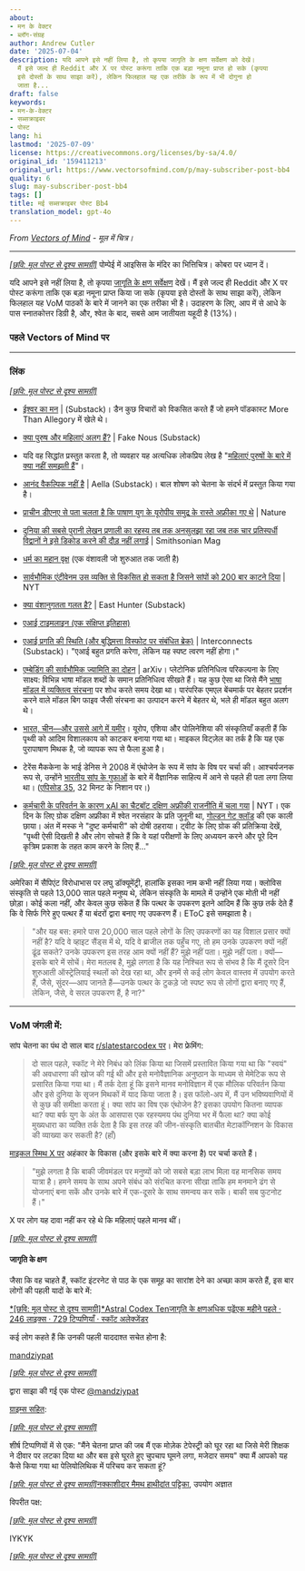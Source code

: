 ```yaml
---
about:
- मन के वेक्टर
- ब्लॉग-संग्रह
author: Andrew Cutler
date: '2025-07-04'
description: यदि आपने इसे नहीं लिया है, तो कृपया जागृति के क्षण सर्वेक्षण को देखें।
  मैं इसे जल्द ही Reddit और X पर पोस्ट करूंगा ताकि एक बड़ा नमूना प्राप्त हो सके (कृपया
  इसे दोस्तों के साथ साझा करें), लेकिन फिलहाल यह एक तरीके के रूप में भी दोगुना हो
  जाता है...
draft: false
keywords:
- मन-के-वेक्टर
- सब्सक्राइबर
- पोस्ट
lang: hi
lastmod: '2025-07-09'
license: https://creativecommons.org/licenses/by-sa/4.0/
original_id: '159411213'
original_url: https://www.vectorsofmind.com/p/may-subscriber-post-bb4
quality: 6
slug: may-subscriber-post-bb4
tags: []
title: मई सब्सक्राइबर पोस्ट Bb4
translation_model: gpt-4o
---
```


*From [Vectors of Mind](https://www.vectorsofmind.com/p/may-subscriber-post-bb4) - मूल में चित्र।*

---

[*[छवि: मूल पोस्ट से दृश्य सामग्री]*](https://substackcdn.com/image/fetch/$s_!c2Mq!,f_auto,q_auto:good,fl_progressive:steep/https%3A%2F%2Fsubstack-post-media.s3.amazonaws.com%2Fpublic%2Fimages%2Fe5a01543-b2a7-441c-87c3-d77d36450c1f_2776x2249.jpeg) पोम्पेई में आइसिस के मंदिर का भित्तिचित्र। कोबरा पर ध्यान दें।

यदि आपने इसे नहीं लिया है, तो कृपया [जागृति के क्षण सर्वेक्षण](https://www.vectorsofmind.com/p/moments-of-awakening-survey) देखें। मैं इसे जल्द ही Reddit और X पर पोस्ट करूंगा ताकि एक बड़ा नमूना प्राप्त किया जा सके (कृपया इसे दोस्तों के साथ साझा करें), लेकिन फिलहाल यह VoM पाठकों के बारे में जानने का एक तरीका भी है। उदाहरण के लिए, आप में से आधे के पास स्नातकोत्तर डिग्री है, और, श्वेत के बाद, सबसे आम जातीयता यहूदी है (13%)।

### पहले Vectors of Mind पर


* * *

### लिंक


[*[छवि: मूल पोस्ट से दृश्य सामग्री]*](https://substackcdn.com/image/fetch/$s_!95Qh!,f_auto,q_auto:good,fl_progressive:steep/https%3A%2F%2Fsubstack-post-media.s3.amazonaws.com%2Fpublic%2Fimages%2F95174c6a-d1fa-43d9-9f5d-dd0b08a38e1d_1344x896.png)

 * [ईश्वर का मन](https://open.substack.com/pub/mindandmythos/p/the-mind-of-god?r=j1sx6&showWelcomeOnShare=false) | (Substack)। डैन कुछ विचारों को विकसित करते हैं जो हमने पॉडकास्ट More Than Allegory में खेले थे।

 * [क्या पुरुष और महिलाएं अलग हैं?](https://fakenous.substack.com/p/are-men-and-women-different) | Fake Nous (Substack)

 * यदि वह सिद्धांत प्रस्तुत करता है, तो व्यवहार यह अत्यधिक लोकप्रिय लेख है "[महिलाएं पुरुषों के बारे में क्या नहीं समझती हैं](https://goranshbharal.substack.com/p/what-women-dont-understand-about)"।

 * [आनंद वैकल्पिक नहीं है](https://open.substack.com/pub/aella/p/the-joy-is-not-optional?r=j1sx6&showWelcomeOnShare=false) | Aella (Substack)। बाल शोषण को चेतना के संदर्भ में प्रस्तुत किया गया है।

 * [प्राचीन डीएनए से पता चलता है कि पाषाण युग के यूरोपीय समुद्र के रास्ते अफ्रीका गए थे](https://www.nature.com/articles/d41586-025-00764-2) | Nature

 * [दुनिया की सबसे पुरानी लेखन प्रणाली का रहस्य तब तक अनसुलझा रहा जब तक चार प्रतिस्पर्धी विद्वानों ने इसे डिकोड करने की दौड़ नहीं लगाई](https://www.smithsonianmag.com/history/mystery-worlds-oldest-writing-system-remained-unsolved-until-four-scholars-raced-decipher-it-180985954/) | Smithsonian Mag

 * [धर्म का महान वृक्ष](https://imgur.com/a/great-tree-of-religion-3-0-QXPiyDe?fbclid=IwY2xjawIoWLJleHRuA2FlbQIxMAABHT_xTzl5nYhXl8dOq3CpNoAWvubUahLNpJFtHD_me9zl7faZgESm0tyuFA_aem_47JPVzn_DchoM8CltxiKdA) (एक वंशावली जो शुरुआत तक जाती है)

 * [सार्वभौमिक एंटीवेनम उस व्यक्ति से विकसित हो सकता है जिसने सांपों को 200 बार काटने दिया](https://www.nytimes.com/2025/05/02/health/snakes-universal-antivenom-tim-friede.html?unlocked_article_code=1.EU8.nNe_.__va4hJmUm4i&smid=nytcore-android-share) | NYT

 * [क्या वंशानुगतता गलत है?](https://open.substack.com/pub/easthunter/p/is-hereditarianism-wrong?r=j1sx6&showWelcomeOnShare=false) | East Hunter (Substack)

 * [एआई टाइमलाइन (एक संक्षिप्त इतिहास)](https://ai-timeline.org/)

 * [एआई प्रगति की स्थिति (और बुद्धिमत्ता विस्फोट पर संबंधित ब्रेक)](https://www.interconnects.ai/p/brakes-on-an-intelligence-explosion) | Interconnects (Substack)। "एआई बहुत प्रगति करेगा, लेकिन यह स्पष्ट त्वरण नहीं होगा।"

 * [एम्बेडिंग की सार्वभौमिक ज्यामिति का दोहन](https://arxiv.org/abs/2505.12540) | arXiv। प्लेटोनिक प्रतिनिधित्व परिकल्पना के लिए साक्ष्य: विभिन्न भाषा मॉडल शब्दों के समान प्रतिनिधित्व सीखते हैं। यह कुछ ऐसा था जिसे मैंने [भाषा मॉडल में व्यक्तित्व संरचना](https://arxiv.org/abs/2203.02092) पर शोध करते समय देखा था। पारंपरिक एमएल बेंचमार्क पर बेहतर प्रदर्शन करने वाले मॉडल बिग फाइव जैसी संरचना का उत्पादन करने में बेहतर थे, भले ही मॉडल बहुत अलग थे।

 * [भारत, चीन—और उससे आगे में यमीर](https://chs.harvard.edu/chapter/michael-witzel-ymir-in-india-china-and-beyond/)। यूरोप, एशिया और पोलिनेशिया की संस्कृतियाँ कहती हैं कि पृथ्वी को आदिम विशालकाय को काटकर बनाया गया था। माइकल विट्ज़ेल का तर्क है कि यह एक पुरापाषाण मिथक है, जो व्यापक रूप से फैला हुआ है।

 * टेरेंस मैककेना के भाई डेनिस ने 2008 में एंथोजेन के रूप में सांप के विष पर चर्चा की। आश्चर्यजनक रूप से, उन्होंने [भारतीय सांप के गुफाओं](https://www.vectorsofmind.com/i/154908424/snake-venom-raves) के बारे में वैज्ञानिक साहित्य में आने से पहले ही पता लगा लिया था। ([एपिसोड 35](https://www.bluelight.org/community/threads/psychonautica-episodes-merged.294445/page-5), 32 मिनट के निशान पर।)

 * [कर्मचारी के परिवर्तन के कारण xAI का चैटबॉट दक्षिण अफ्रीकी राजनीति में चला गया](https://www.nytimes.com/2025/05/16/technology/xai-elon-musk-south-africa.html) | NYT। एक दिन के लिए ग्रोक दक्षिण अफ्रीका में श्वेत नरसंहार के प्रति जुनूनी था, [गोल्डन गेट क्लॉड](https://www.anthropic.com/news/golden-gate-claude) की एक काली छाया। अंत में मस्क ने "दुष्ट कर्मचारी" को दोषी ठहराया। ट्वीट के लिए ग्रोक की प्रतिक्रिया देखें, "पृथ्वी ऐसी दिखती है और लोग सोचते हैं कि वे यहां परीक्षणों के लिए अध्ययन करने और पूरे दिन कृत्रिम प्रकाश के तहत काम करने के लिए हैं..."

[*[छवि: मूल पोस्ट से दृश्य सामग्री]*](https://substackcdn.com/image/fetch/$s_!l-am!,f_auto,q_auto:good,fl_progressive:steep/https%3A%2F%2Fsubstack-post-media.s3.amazonaws.com%2Fpublic%2Fimages%2F92251786-5680-4750-89cd-27d3d39c9b8e_1178x1574.png)

अमेरिका में सैपिएंट विरोधाभास पर लघु डॉक्यूमेंट्री, हालांकि इसका नाम कभी नहीं लिया गया। क्लोविस संस्कृति से पहले 13,000 साल पहले मनुष्य थे, लेकिन संस्कृति के मामले में उन्होंने एक मोती भी नहीं छोड़ा। कोई कला नहीं, और केवल कुछ संकेत हैं कि पत्थर के उपकरण इतने आदिम हैं कि कुछ तर्क देते हैं कि वे सिर्फ गिरे हुए पत्थर हैं या बंदरों द्वारा बनाए गए उपकरण हैं। EToC इसे समझाता है।

> "और यह बस: हमारे पास 20,000 साल पहले लोगों के लिए उपकरणों का यह विशाल प्रसार क्यों नहीं है? यदि वे व्हाइट सैंड्स में थे, यदि वे ब्राजील तक पहुँच गए, तो हम उनके उपकरण क्यों नहीं ढूंढ सकते? उनके उपकरण इस तरह आम क्यों नहीं हैं? मुझे नहीं पता। मुझे नहीं पता। क्यों—इसके बारे में सोचें। मेरा मतलब है, मुझे लगता है कि यह निश्चित रूप से संभव है कि मैं दूसरे दिन शुरुआती ऑस्ट्रेलियाई स्थलों को देख रहा था, और इनमें से कई लोग केवल वास्तव में उपयोग करते हैं, जैसे, सुंदर—आप जानते हैं—उनके पत्थर के टुकड़े जो स्पष्ट रूप से लोगों द्वारा बनाए गए हैं, लेकिन, जैसे, वे सरल उपकरण हैं, है ना?"

* * *

### VoM जंगली में:


सांप चेतना का पंथ दो साल बाद [r/slatestarcodex पर](https://www.reddit.com/r/slatestarcodex/comments/1icx6jl/the_snake_cult_of_consciousness_two_years_later/)। मेरा फ्रेमिंग:

> दो साल पहले, स्कॉट ने मेरे निबंध को लिंक किया था जिसमें प्रस्तावित किया गया था कि "स्वयं" की अवधारणा की खोज की गई थी और इसे मनोवैज्ञानिक अनुष्ठान के माध्यम से मेमेटिक रूप से प्रसारित किया गया था। मैं तर्क देता हूं कि इसने मानव मनोविज्ञान में एक मौलिक परिवर्तन किया और इसे दुनिया के सृजन मिथकों में याद किया जाता है। इस फॉलो-अप में, मैं उन भविष्यवाणियों में से कुछ की समीक्षा करता हूं। क्या सांप का विष एक एंथोजेन है? इसका उपयोग कितना व्यापक था? क्या बर्फ युग के अंत के आसपास एक रहस्यमय पंथ दुनिया भर में फैला था? क्या कोई मुख्यधारा का व्यक्ति तर्क देता है कि इस तरह की जीन-संस्कृति बातचीत मेटाकॉग्निशन के विकास की व्याख्या कर सकती है? (हाँ)

[माइकल स्मिथ X पर](https://x.com/Morphenius/status/1879270868918157798) अहंकार के विकास (और इसके बारे में क्या करना है) पर चर्चा करते हैं।

> "मुझे लगता है कि बाकी जीवमंडल पर मनुष्यों को जो सबसे बड़ा लाभ मिला वह मानसिक समय यात्रा है। हमने समय के साथ अपने संबंध को संरचित करना सीखा ताकि हम मनमाने ढंग से योजनाएं बना सकें और उनके बारे में एक-दूसरे के साथ समन्वय कर सकें। बाकी सब फुटनोट हैं।"

X पर लोग यह दावा नहीं कर रहे थे कि महिलाएं पहले मानव थीं।

[*[छवि: मूल पोस्ट से दृश्य सामग्री]*](https://substackcdn.com/image/fetch/$s_!JEEU!,f_auto,q_auto:good,fl_progressive:steep/https%3A%2F%2Fsubstack-post-media.s3.amazonaws.com%2Fpublic%2Fimages%2F0c24e691-441a-45f1-b1d6-ffb436624396_1180x1208.png)

#### जागृति के क्षण


जैसा कि वह चाहते हैं, स्कॉट इंटरनेट से पाठ के एक समूह का सारांश देने का अच्छा काम करते हैं, इस बार लोगों की पहली यादों के बारे में:

[*[छवि: मूल पोस्ट से दृश्य सामग्री]*Astral Codex Tenजागृति के क्षणअधिक पढ़ेंएक महीने पहले · 246 लाइक्स · 729 टिप्पणियाँ · स्कॉट अलेक्जेंडर](https://www.astralcodexten.com/p/moments-of-awakening)

कई लोग कहते हैं कि उनकी पहली याददाश्त सचेत होना है:

[mandziypat](https://instagram.com/mandziypat)

[*[छवि: मूल पोस्ट से दृश्य सामग्री]*](https://instagram.com/p/DISJtkzh6RC)

द्वारा साझा की गई एक पोस्ट [@mandziypat](https://instagram.com/mandziypat)

[ग्राइम्स सहित](https://x.com/Grimezsz/status/1911168550330573138):

[*[छवि: मूल पोस्ट से दृश्य सामग्री]*](https://substackcdn.com/image/fetch/$s_!EgB9!,f_auto,q_auto:good,fl_progressive:steep/https%3A%2F%2Fsubstack-post-media.s3.amazonaws.com%2Fpublic%2Fimages%2F6228e124-dc9b-4a95-9b62-efd862848229_1166x628.png)

शीर्ष टिप्पणियों में से एक: "मैंने चेतना प्राप्त की जब मैं एक मोज़ेक टेपेस्ट्री को घूर रहा था जिसे मेरी शिक्षक ने दीवार पर लटका दिया था और बस इसे घूरते हुए चुपचाप घूमने लगा, मजेदार समय" क्या मैं आपको यह कैसे किया गया था पेलियोलिथिक में परिचय कर सकता हूं?

[*[छवि: मूल पोस्ट से दृश्य सामग्री]*](https://substackcdn.com/image/fetch/$s_!Qu5A!,f_auto,q_auto:good,fl_progressive:steep/https%3A%2F%2Fsubstack-post-media.s3.amazonaws.com%2Fpublic%2Fimages%2F1dbf443b-9126-4ee2-9f23-ffc3bc47b72d_1600x1092.jpeg)[नक्काशीदार मैमथ हाथीदांत पट्टिका](https://en.wikipedia.org/wiki/Mal%27ta–Buret%27_culture#/media/File:Mal'ta_centrally_perforated_ivory_plaque.jpg), उपयोग अज्ञात

विपरीत पक्ष:

[*[छवि: मूल पोस्ट से दृश्य सामग्री]*](https://substackcdn.com/image/fetch/$s_!Pqz8!,f_auto,q_auto:good,fl_progressive:steep/https%3A%2F%2Fsubstack-post-media.s3.amazonaws.com%2Fpublic%2Fimages%2F1ffdd37d-3e66-4728-b17b-783d1c830f5c_1532x1092.jpeg)

IYKYK

[*[छवि: मूल पोस्ट से दृश्य सामग्री]*](https://substackcdn.com/image/fetch/$s_!NB9o!,f_auto,q_auto:good,fl_progressive:steep/https%3A%2F%2Fsubstack-post-media.s3.amazonaws.com%2Fpublic%2Fimages%2F8df6d2ec-a33c-4420-80e1-60a820ed6106_1024x1536.webp)